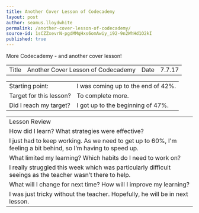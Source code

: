 ```yaml
---
title: Another Cover Lesson of Codecademy
layout: post
author: seamus.lloydwhite
permalink: /another-cover-lesson-of-codecademy/
source-id: 1sCZZxevrN-pgdMMqHxs6omAwiy_i92-9n2WhHd1O2kI
published: true
---
```

More Codecademy - and another cover lesson!

<table>
  <tr>
    <td>Title</td>
    <td>Another Cover Lesson of Codecademy</td>
    <td>Date</td>
    <td>7.7.17</td>
  </tr>
</table>


<table>
  <tr>
    <td>Starting point:</td>
    <td>I was coming up to the end of 42%.</td>
  </tr>
  <tr>
    <td>Target for this lesson?</td>
    <td>To complete more.</td>
  </tr>
  <tr>
    <td>Did I reach my target? </td>
    <td>I got up to the beginning of 47%.</td>
  </tr>
</table>


<table>
  <tr>
    <td>Lesson Review</td>
  </tr>
  <tr>
    <td>How did I learn? What strategies were effective? </td>
  </tr>
  <tr>
    <td>I just had to keep working. As we need to get up to 60%, I'm feeling a bit behind, so I’m having to speed up.</td>
  </tr>
  <tr>
    <td>What limited my learning? Which habits do I need to work on? </td>
  </tr>
  <tr>
    <td>I really struggled this week which was particularly difficult seeings as the teacher wasn’t there to help.</td>
  </tr>
  <tr>
    <td>What will I change for next time? How will I improve my learning?</td>
  </tr>
  <tr>
    <td>I was just tricky without the teacher. Hopefully, he will be in next lesson.</td>
  </tr>
</table>


